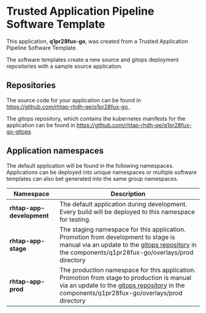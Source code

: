 # Trusted Application Pipeline Software Template

This application, **q1pr28fux-go**, was created from a Trusted Application Pipeline Software Template.

The software templates create a new source and gitops deployment repositories with a sample source application. 

## Repositories

The source code for your application can be found in [https://github.com/rhtap-rhdh-qe/q1pr28fux-go ](https://github.com/rhtap-rhdh-qe/q1pr28fux-go ).
 
The gitops repository, which contains the kubernetes manifests for the application can be found in 
[https://github.com/rhtap-rhdh-qe/q1pr28fux-go-gitops ](https://github.com/rhtap-rhdh-qe/q1pr28fux-go-gitops ) 

## Application namespaces 

The default application will be found in the following namespaces. Applications can be deployed into unique namespaces or multiple software templates can also bet generated into the same group namespaces.  

|  Namespace   |  Description   |  
| -------- | -------- |   
| **rhtap-app-development** | The default application during development. Every build will be deployed to this namespace for testing. | 
| **rhtap-app-stage** | The staging namespace for this application. Promotion from development to stage is manual via an update to the [gitops repository](https://github.com/rhtap-rhdh-qe/q1pr28fux-go-gitops ) in the components/q1pr28fux-go/overlays/prod directory |  
| **rhtap-app-prod** | The production namespace for this application. Promotion from stage to production is manual via an update to the [gitops repository](https://github.com/rhtap-rhdh-qe/q1pr28fux-go-gitops ) in the components/q1pr28fux-go/overlays/prod directory | 